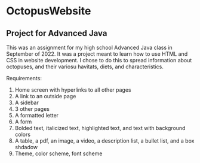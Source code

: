 # OctopusWebsite

## Project for Advanced Java

This was an assignment for my high school Advanced Java class in September of 2022. It was a project
meant to learn how to use HTML and CSS in website development. I chose to do this to spread information 
about octopuses, and their variosu havitats, diets, and characteristics.

Requirements:
1) Home screen with hyperlinks to all other pages
2) A link to an outside page
3) A sidebar
4) 3 other pages
5) A formatted letter
6) A form
7) Bolded text, italicized text, highlighted text, and text with background colors
8) A table, a pdf, an image, a video, a description list, a bullet list, and a box shdadow
9) Theme, color scheme, font scheme

